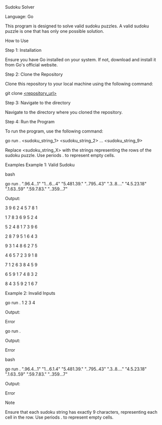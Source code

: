 Sudoku Solver

Language: Go

This program is designed to solve valid sudoku puzzles. A valid sudoku puzzle is one that has only one possible solution.

How to Use

Step 1: Installation

Ensure you have Go installed on your system. If not, download and install it from Go's official website.

Step 2: Clone the Repository

Clone this repository to your local machine using the following command:

git clone [<repository_url>](https://github.com/karodgers/golang-sudoku-solver)

Step 3: Navigate to the directory

Navigate to the directory where you cloned the repository. 

Step 4: Run the Program

To run the program, use the following command:

go run . <sudoku_string_1> <sudoku_string_2> ... <sudoku_string_9>

Replace <sudoku_string_X> with the strings representing the rows of the sudoku puzzle. Use periods . to represent empty cells.

Examples
Example 1: Valid Sudoku

bash

go run . ".96.4...1" "1...6...4" "5.481.39." "..795..43" ".3..8...." "4.5.23.18" ".1.63..59" ".59.7.83." "..359...7"

Output:

3 9 6 2 4 5 7 8 1

1 7 8 3 6 9 5 2 4

5 2 4 8 1 7 3 9 6

2 8 7 9 5 1 6 4 3

9 3 1 4 8 6 2 7 5

4 6 5 7 2 3 9 1 8

7 1 2 6 3 8 4 5 9

6 5 9 1 7 4 8 3 2

8 4 3 5 9 2 1 6 7


Example 2: Invalid Inputs

go run . 1 2 3 4

Output:

Error

go run .

Output:

Error

bash

go run . ".96.4...1" "1...6.1.4" "5.481.39." "..795..43" ".3..8...." "4.5.23.18" ".1.63..59" ".59.7.83." "..359...7"

Output:

Error

Note

Ensure that each sudoku string has exactly 9 characters, representing each cell in the row. Use periods . to represent empty cells.
